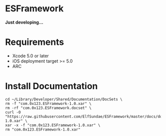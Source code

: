 ESFramework
===========

**Just developing...**


Requirements
============
* Xcode 5.0 or later
* iOS deployment target >= 5.0
* ARC

Install Documentation
=====================
	cd ~/Library/Developer/Shared/Documentation/DocSets \
	rm -f "com.0x123.ESFramework-1.0.xar" \
	rm -rf "com.0x123.ESFramework.docset" \
	curl -O "https://raw.githubusercontent.com/ElfSundae/ESFramework/master/docs/docset/publish/com.0x123.ESFramework-1.0.xar" \
	xar -x -f "com.0x123.ESFramework-1.0.xar" \
	rm "com.0x123.ESFramework-1.0.xar"


